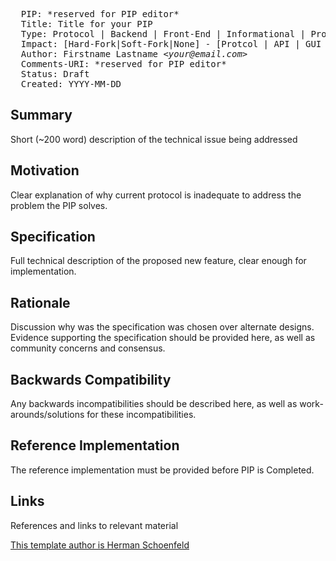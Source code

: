 <pre>
  PIP: *reserved for PIP editor*
  Title: Title for your PIP
  Type: Protocol | Backend | Front-End | Informational | Process
  Impact: [Hard-Fork|Soft-Fork|None] - [Protcol | API | GUI | Mobile | Other]
  Author: Firstname Lastname <i>&lt;your@email.com&gt;</i>
  Comments-URI: *reserved for PIP editor*
  Status: Draft
  Created: YYYY-MM-DD
</pre>

## Summary

Short (~200 word) description of the technical issue being addressed
 
## Motivation

Clear explanation of why current protocol is inadequate to address the problem the PIP solves. 

## Specification

Full technical description of the proposed new feature, clear enough for implementation.
 
## Rationale

Discussion why was the specification was chosen over alternate designs. Evidence supporting the specification should be provided here, as well as community concerns and consensus.

## Backwards Compatibility

Any backwards incompatibilities should be described here, as well as work-arounds/solutions for these incompatibilities.
 
## Reference Implementation

The reference implementation must be provided before PIP is Completed.
 
## Links

References and links to relevant material

[This template author is Herman Schoenfeld](https://github.com/PascalCoin/PascalCoin/blob/master/PIP/PIP-template.md)
